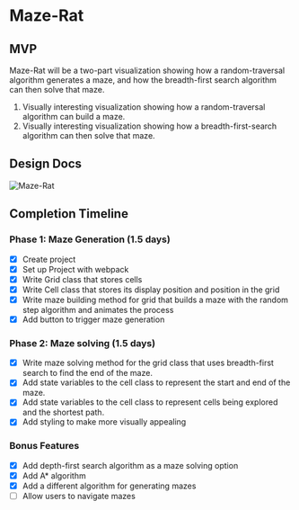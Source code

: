 # Maze-Rat

## MVP
Maze-Rat will be a two-part visualization showing how a random-traversal algorithm
generates a maze, and how the breadth-first search algorithm can then solve that
maze.

1. Visually interesting visualization showing how a random-traversal algorithm
  can build a maze.
2. Visually interesting visualization showing how a breadth-first-search algorithm
  can then solve that maze.

## Design Docs
![Maze-Rat]

[Maze-Rat]: ./wireframes/Maze-Rat.png
## Completion Timeline

### Phase 1: Maze Generation (1.5 days)

- [x] Create project
- [x] Set up Project with webpack
- [x] Write Grid class that stores cells
- [x] Write Cell class that stores its display position and position in the grid
- [x] Write maze building method for grid that builds a maze with the random step
      algorithm and animates the process
- [x] Add button to trigger maze generation

### Phase 2: Maze solving (1.5 days)

- [x] Write maze solving method for the grid class that uses breadth-first search
      to find the end of the maze.
- [x] Add state variables to the cell class to represent the start and end of the maze.
- [x] Add state variables to the cell class to represent cells being explored and the shortest path.
- [x] Add styling to make more visually appealing

### Bonus Features
- [x] Add depth-first search algorithm as a maze solving option
- [x] Add A* algorithm
- [x] Add a different algorithm for generating mazes
- [ ] Allow users to navigate mazes
